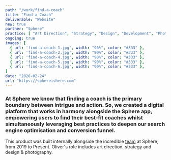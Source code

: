 ```yaml
---
path: "/work/find-a-coach"
title: "Find a Coach"
deliverable: "Website"
new: true
partner: "Sphere"
practice: [ "Art Direction", "Strategy", "Design", "Development", "Photography" ]
ongoing: true
images: [
  { url: 'find-a-coach-1.jpg', width: "90%", color: "#333" },
  { url: 'find-a-coach-2.jpg', width: "90%", color: "#333" },
  { url: 'find-a-coach-4.jpg', width: "90%", color: "#333" },
  { url: 'find-a-coach-5.jpg', width: "90%", color: "#333" },
  { url: 'find-a-coach-6.jpg', width: "90%", color: "#333" },
]
date: "2020-02-24"
url: "https://sphereishere.com"
---
```


### At Sphere we know that finding a coach is the primary boundary between intrigue and action. So, we created a digital platform that works in harmony alongside the Sphere app, empowering users to find their best-fit coaches whilst simultaneously leveraging best practices to deepen our search engine optimisation and conversion funnel.

This product was built internally alongside the incredible [team](https://www.linkedin.com/company/sphereishere/people/) at Sphere, from 2019 to Present. Oliver's role includes art direction, strategy and design & photography.